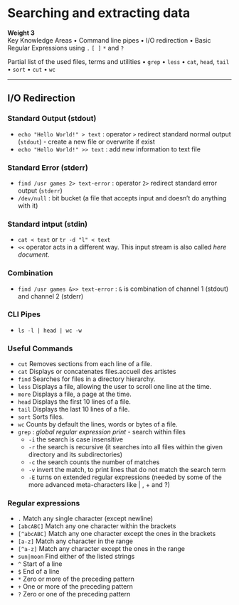 # Searching and extracting data

**Weight 3**\
Key Knowledge Areas
• Command line pipes
• I/O redirection
• Basic Regular Expressions using `.` `[ ]` `*` and `?`

Partial list of the used files, terms and utilities
• `grep`
• `less`
• `cat`, `head`, `tail`
• `sort`
• `cut`
• `wc`

---

## I/O Redirection

### Standard Output (stdout)

- `echo "Hello World!" > text` : operator `>` redirect standard normal output (`stdout`) - create a new file or overwrite if exist
- `echo "Hello World!" >> text` : add new information to text file

### Standard Error (stderr)

- `find /usr games 2> text-error` : operator `2>` redirect standard error output (`stderr`)
- `/dev/null` : bit bucket (a file that accepts input and doesn’t do anything with it)

### Standard intput (stdin)

- `cat < text` or `tr -d "l" < text`
- `<<` operator acts in a different way. This input stream is also called *here document*.

### Combination

- `find /usr games &>> text-error` : `&` is combination of channel 1 (stdout) and channel 2 (stderr)

### CLI Pipes

- `ls -l | head | wc -w`

### Useful Commands

- `cut`
Removes sections from each line of a file.
- `cat`
Displays or concatenates files.accueil des artistes
- `find`
Searches for files in a directory hierarchy.
- `less`
Displays a file, allowing the user to scroll one line at the time.
- `more`
Displays a file, a page at the time.
- `head`
Displays the first 10 lines of a file.
- `tail`
Displays the last 10 lines of a file.
- `sort`
Sorts files.
- `wc`
Counts by default the lines, words or bytes of a file.
- `grep` : *global regular expression print* - search within files
  - `-i`
the search is case insensitive
  - `-r`
the search is recursive (it searches into all files within the given directory and its
subdirectories)
  - `-c`
the search counts the number of matches
  - `-v`
invert the match, to print lines that do not match the search term
  - `-E`
turns on extended regular expressions (needed by some of the more advanced meta-characters
like | , + and ?)

### Regular expressions

- `.`
Match any single character (except newline)
- `[abcABC]`
Match any one character within the brackets
- `[^abcABC]`
Match any one character except the ones in the brackets
- `[a-z]`
Match any character in the range
- `[^a-z]`
Match any character except the ones in the range
- `sun|moon`
Find either of the listed strings
- `^`
Start of a line
- `$`
End of a line
- `*`
Zero or more of the preceding pattern
- `+`
One or more of the preceding pattern
- `?`
Zero or one of the preceding pattern
